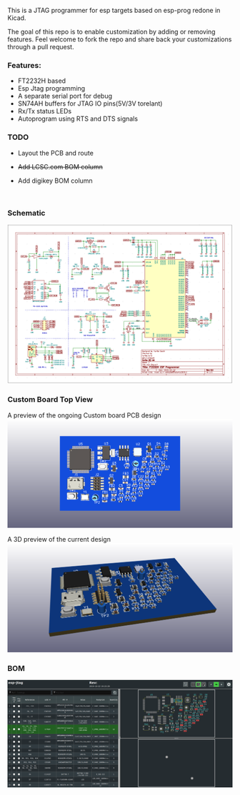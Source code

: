 This is a JTAG programmer for esp targets based on esp-prog redone in Kicad.

The goal of this repo is to enable customization by adding or removing features. Feel welcome to fork the repo and share back your customizations through a pull request.

### Features:
* FT2232H based
* Esp Jtag programming
* A separate serial port for debug
* SN74AH buffers for JTAG IO pins(5V/3V torelant)
* Rx/Tx status LEDs
* Autoprogram using RTS and DTS signals

### TODO
* Layout the PCB and route
- <s>Add LCSC.com BOM column</s> 
* Add digikey BOM column
<br/>

### Schematic
![The schematic](images/schematic.png)


### Custom Board Top View 

A preview of the ongoing Custom board PCB design
![Board top view](images/esp-jtag_TOP.png)

A 3D preview of the current design
![ISO 3D view PCB layout](images/esp-jtag.png)

### BOM
<a href="bom/ibom.html" rel="BOM">![BOM](images/bom.png)
